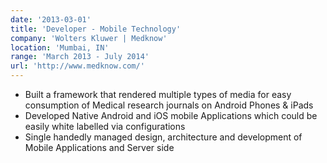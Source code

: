 ```yaml
---
date: '2013-03-01'
title: 'Developer - Mobile Technology'
company: 'Wolters Kluwer | Medknow'
location: 'Mumbai, IN'
range: 'March 2013 - July 2014'
url: 'http://www.medknow.com/'
---
```


- Built a framework that rendered multiple types of media for easy consumption of Medical research journals on Android Phones & iPads
- Developed Native Android and iOS mobile Applications which could be easily white labelled via configurations
- Single handedly managed design, architecture and development of Mobile Applications and Server side

